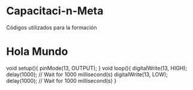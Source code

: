 # Capacitaci-n-Meta
Códigos utilizados para la formación 

# Hola Mundo

void setup(){
  pinMode(13, OUTPUT);
}
void loop(){
  digitalWrite(13, HIGH);
  delay(1000); // Wait for 1000 millisecond(s)
  digitalWrite(13, LOW);
  delay(1000); // Wait for 1000 millisecond(s)
}

